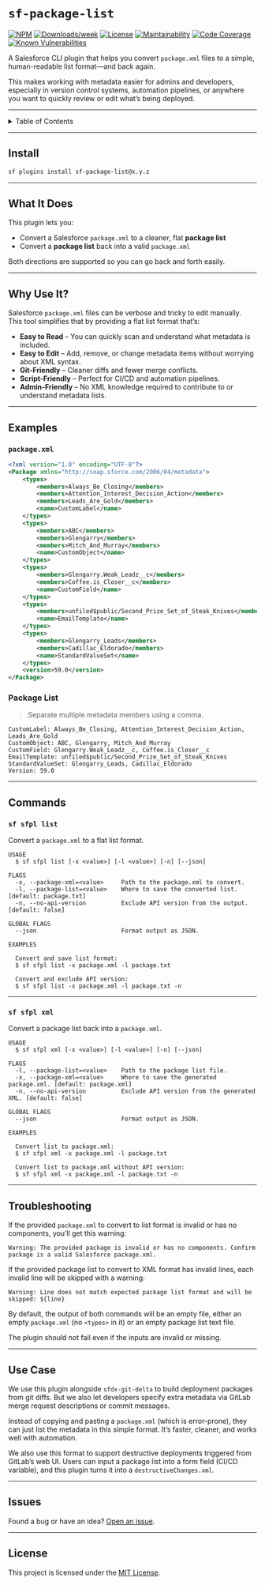 # `sf-package-list`

[![NPM](https://img.shields.io/npm/v/sf-package-list.svg?label=sf-package-list)](https://www.npmjs.com/package/sf-package-list)
[![Downloads/week](https://img.shields.io/npm/dw/sf-package-list.svg)](https://npmjs.org/package/sf-package-list)
[![License](https://img.shields.io/badge/License-MIT-yellow.svg)](https://raw.githubusercontent.com/mcarvin8/sf-package-list/main/LICENSE.md)
[![Maintainability](https://qlty.sh/badges/3f1779cc-038e-48f0-b693-52f72e106d67/maintainability.svg)](https://qlty.sh/gh/mcarvin8/projects/sf-package-list)
[![Code Coverage](https://qlty.sh/badges/3f1779cc-038e-48f0-b693-52f72e106d67/test_coverage.svg)](https://qlty.sh/gh/mcarvin8/projects/sf-package-list)
[![Known Vulnerabilities](https://snyk.io//test/github/mcarvin8/sf-package-list/badge.svg?targetFile=package.json)](https://snyk.io//test/github/mcarvin8/sf-package-list?targetFile=package.json)

A Salesforce CLI plugin that helps you convert `package.xml` files to a simple, human-readable list format—and back again.

This makes working with metadata easier for admins and developers, especially in version control systems, automation pipelines, or anywhere you want to quickly review or edit what’s being deployed.

---

<details>
  <summary>Table of Contents</summary>

- [Install](#install)
- [What It Does](#what-it-does)
- [Why Use It?](#why-use-it)
- [Examples](#examples)
- [Commands](#commands)
  - [`sf sfpl list`](#sf-sfpl-list)
  - [`sf sfpl xml`](#sf-sfpl-xml)
- [Troubleshooting](#troubleshooting)
- [Use Case](#use-case)
- [Issues](#issues)
- [License](#license)
</details>

---

## Install

```bash
sf plugins install sf-package-list@x.y.z
```

---

## What It Does

This plugin lets you:

- Convert a Salesforce `package.xml` to a cleaner, flat **package list**
- Convert a **package list** back into a valid `package.xml`

Both directions are supported so you can go back and forth easily.

---

## Why Use It?

Salesforce `package.xml` files can be verbose and tricky to edit manually. This tool simplifies that by providing a flat list format that’s:

- **Easy to Read** – You can quickly scan and understand what metadata is included.
- **Easy to Edit** – Add, remove, or change metadata items without worrying about XML syntax.
- **Git-Friendly** – Cleaner diffs and fewer merge conflicts.
- **Script-Friendly** – Perfect for CI/CD and automation pipelines.
- **Admin-Friendly** – No XML knowledge required to contribute to or understand metadata lists.

---

## Examples

### `package.xml`

```xml
<?xml version="1.0" encoding="UTF-8"?>
<Package xmlns="http://soap.sforce.com/2006/04/metadata">
    <types>
        <members>Always_Be_Closing</members>
        <members>Attention_Interest_Decision_Action</members>
        <members>Leads_Are_Gold</members>
        <name>CustomLabel</name>
    </types>
    <types>
        <members>ABC</members>
        <members>Glengarry</members>
        <members>Mitch_And_Murray</members>
        <name>CustomObject</name>
    </types>
    <types>
        <members>Glengarry.Weak_Leadz__c</members>
        <members>Coffee.is_Closer__c</members>
        <name>CustomField</name>
    </types>
    <types>
        <members>unfiled$public/Second_Prize_Set_of_Steak_Knives</members>
        <name>EmailTemplate</name>
    </types>
    <types>
        <members>Glengarry_Leads</members>
        <members>Cadillac_Eldorado</members>
        <name>StandardValueSet</name>
    </types>
    <version>59.0</version>
</Package>
```

### Package List

> Separate multiple metadata members using a comma.

```
CustomLabel: Always_Be_Closing, Attention_Interest_Decision_Action, Leads_Are_Gold
CustomObject: ABC, Glengarry, Mitch_And_Murray
CustomField: Glengarry.Weak_Leadz__c, Coffee.is_Closer__c
EmailTemplate: unfiled$public/Second_Prize_Set_of_Steak_Knives
StandardValueSet: Glengarry_Leads, Cadillac_Eldorado
Version: 59.0
```

---

## Commands

### `sf sfpl list`

Convert a `package.xml` to a flat list format.

```
USAGE
  $ sf sfpl list [-x <value>] [-l <value>] [-n] [--json]

FLAGS
  -x, --package-xml=<value>     Path to the package.xml to convert.
  -l, --package-list=<value>    Where to save the converted list. [default: package.txt]
  -n, --no-api-version          Exclude API version from the output. [default: false]

GLOBAL FLAGS
  --json                        Format output as JSON.

EXAMPLES

  Convert and save list format:
  $ sf sfpl list -x package.xml -l package.txt

  Convert and exclude API version:
  $ sf sfpl list -x package.xml -l package.txt -n
```

---

### `sf sfpl xml`

Convert a package list back into a `package.xml`.

```
USAGE
  $ sf sfpl xml [-x <value>] [-l <value>] [-n] [--json]

FLAGS
  -l, --package-list=<value>    Path to the package list file.
  -x, --package-xml=<value>     Where to save the generated package.xml. [default: package.xml]
  -n, --no-api-version          Exclude API version from the generated XML. [default: false]

GLOBAL FLAGS
  --json                        Format output as JSON.

EXAMPLES

  Convert list to package.xml:
  $ sf sfpl xml -x package.xml -l package.txt

  Convert list to package.xml without API version:
  $ sf sfpl xml -x package.xml -l package.txt -n
```

---

## Troubleshooting

If the provided `package.xml` to convert to list format is invalid or has no components, you’ll get this warning:

```
Warning: The provided package is invalid or has no components. Confirm package is a valid Salesforce package.xml.
```

If the provided package list to convert to XML format has invalid lines, each invalid line will be skipped with a warning:

```
Warning: Line does not match expected package list format and will be skipped: ${line}
```

By default, the output of both commands will be an empty file, either an empty `package.xml` (no `<types>` in it) or an empty package list text file.

The plugin should not fail even if the inputs are invalid or missing.

---

## Use Case

We use this plugin alongside `sfdx-git-delta` to build deployment packages from git diffs. But we also let developers specify extra metadata via GitLab merge request descriptions or commit messages.

Instead of copying and pasting a `package.xml` (which is error-prone), they can just list the metadata in this simple format. It’s faster, cleaner, and works well with automation.

We also use this format to support destructive deployments triggered from GitLab’s web UI. Users can input a package list into a form field (CI/CD variable), and this plugin turns it into a `destructiveChanges.xml`.

---

## Issues

Found a bug or have an idea? [Open an issue](https://github.com/mcarvin8/sf-package-list/issues).

---

## License

This project is licensed under the [MIT License](https://raw.githubusercontent.com/mcarvin8/sf-package-list/main/LICENSE.md).
